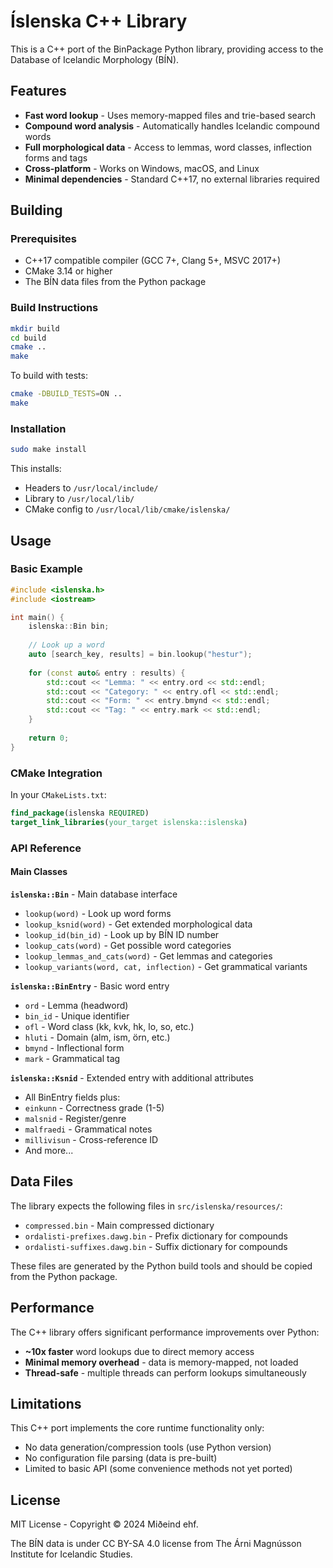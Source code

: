# Íslenska C++ Library

This is a C++ port of the BinPackage Python library, providing access to the Database of Icelandic Morphology (BÍN).

## Features

- **Fast word lookup** - Uses memory-mapped files and trie-based search
- **Compound word analysis** - Automatically handles Icelandic compound words
- **Full morphological data** - Access to lemmas, word classes, inflection forms and tags
- **Cross-platform** - Works on Windows, macOS, and Linux
- **Minimal dependencies** - Standard C++17, no external libraries required

## Building

### Prerequisites

- C++17 compatible compiler (GCC 7+, Clang 5+, MSVC 2017+)
- CMake 3.14 or higher
- The BÍN data files from the Python package

### Build Instructions

```bash
mkdir build
cd build
cmake ..
make
```

To build with tests:
```bash
cmake -DBUILD_TESTS=ON ..
make
```

### Installation

```bash
sudo make install
```

This installs:
- Headers to `/usr/local/include/`
- Library to `/usr/local/lib/`
- CMake config to `/usr/local/lib/cmake/islenska/`

## Usage

### Basic Example

```cpp
#include <islenska.h>
#include <iostream>

int main() {
    islenska::Bin bin;
    
    // Look up a word
    auto [search_key, results] = bin.lookup("hestur");
    
    for (const auto& entry : results) {
        std::cout << "Lemma: " << entry.ord << std::endl;
        std::cout << "Category: " << entry.ofl << std::endl;
        std::cout << "Form: " << entry.bmynd << std::endl;
        std::cout << "Tag: " << entry.mark << std::endl;
    }
    
    return 0;
}
```

### CMake Integration

In your `CMakeLists.txt`:

```cmake
find_package(islenska REQUIRED)
target_link_libraries(your_target islenska::islenska)
```

### API Reference

#### Main Classes

**`islenska::Bin`** - Main database interface
- `lookup(word)` - Look up word forms
- `lookup_ksnid(word)` - Get extended morphological data
- `lookup_id(bin_id)` - Look up by BÍN ID number
- `lookup_cats(word)` - Get possible word categories
- `lookup_lemmas_and_cats(word)` - Get lemmas and categories
- `lookup_variants(word, cat, inflection)` - Get grammatical variants

**`islenska::BinEntry`** - Basic word entry
- `ord` - Lemma (headword)
- `bin_id` - Unique identifier
- `ofl` - Word class (kk, kvk, hk, lo, so, etc.)
- `hluti` - Domain (alm, ism, örn, etc.)
- `bmynd` - Inflectional form
- `mark` - Grammatical tag

**`islenska::Ksnid`** - Extended entry with additional attributes
- All BinEntry fields plus:
- `einkunn` - Correctness grade (1-5)
- `malsnid` - Register/genre
- `malfraedi` - Grammatical notes
- `millivisun` - Cross-reference ID
- And more...

## Data Files

The library expects the following files in `src/islenska/resources/`:
- `compressed.bin` - Main compressed dictionary
- `ordalisti-prefixes.dawg.bin` - Prefix dictionary for compounds
- `ordalisti-suffixes.dawg.bin` - Suffix dictionary for compounds

These files are generated by the Python build tools and should be copied from the Python package.

## Performance

The C++ library offers significant performance improvements over Python:
- **~10x faster** word lookups due to direct memory access
- **Minimal memory overhead** - data is memory-mapped, not loaded
- **Thread-safe** - multiple threads can perform lookups simultaneously

## Limitations

This C++ port implements the core runtime functionality only:
- No data generation/compression tools (use Python version)
- No configuration file parsing (data is pre-built)
- Limited to basic API (some convenience methods not yet ported)

## License

MIT License - Copyright © 2024 Miðeind ehf.

The BÍN data is under CC BY-SA 4.0 license from The Árni Magnússon Institute for Icelandic Studies.
